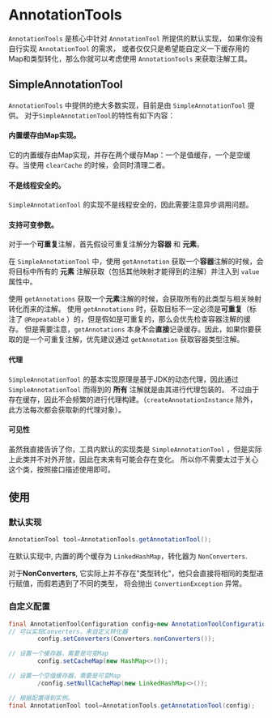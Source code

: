# AnnotationTools

`AnnotationTools` 是核心中针对 `AnnotationTool` 所提供的默认实现， 如果你没有自行实现 `AnnotationTool` 的需求，
或者仅仅只是希望能自定义一下缓存用的Map和类型转化，那么你就可以考虑使用 `AnnotationTools` 来获取注解工具。

## SimpleAnnotationTool

`AnnotationTools` 中提供的绝大多数实现，目前是由 `SimpleAnnotationTool` 提供。 对于`SimpleAnnotationTool`的特性有如下内容：

#### 内置缓存由Map实现。

它的内置缓存由Map实现，并存在两个缓存Map：一个是值缓存，一个是空缓存。当使用 `clearCache` 的时候，会同时清理二者。

#### 不是线程安全的。

`SimpleAnnotationTool` 的实现不是线程安全的，因此需要注意异步调用问题。

#### 支持可变参数。

对于一个**可重复**注解，首先假设可重复注解分为**容器** 和 **元素**。

在 `SimpleAnnotationTool` 中，使用 `getAnnotation` 获取一个**容器**注解的时候，会将目标中所有的 **元素** 注解获取（包括其他映射才能得到的注解）并注入到 `value` 属性中。

使用 `getAnnotations` 获取一个**元素**注解的时候，会获取所有的此类型与相关映射转化而来的注解。
使用 `getAnnotations` 时，获取目标不一定必须是**可重复**（标注了 `@Repeatable` ）的，但是假如是可重复的，那么会优先检查容器注解的缓存。
但是需要注意，`getAnnotations` 本身不会**直接**记录缓存。因此，如果你要获取的是一个可重复注解，优先建议通过 `getAnnotation` 获取容器类型注解。

#### 代理
`SimpleAnnotationTool` 的基本实现原理是基于JDK的动态代理，因此通过 `SimpleAnnotationTool` 而得到的 **所有** 注解就是由其进行代理包装的。
不过由于存在缓存，因此不会频繁的进行代理构建。（`createAnnotationInstance` 除外，此方法每次都会获取新的代理对象）。

#### 可见性
虽然我直接告诉了你，工具内默认的实现类是 `SimpleAnnotationTool` ，但是实际上此类并不对外开放，因此在未来有可能会存在变化。
所以你不需要太过于关心这个类，按照接口描述使用即可。

## 使用

### 默认实现

```java
AnnotationTool tool=AnnotationTools.getAnnotationTool();
```

在默认实现中, 内置的两个缓存为 `LinkedHashMap`，转化器为 `NonConverters`.

对于**NonConverters**, 它实际上并不存在"类型转化"，他只会直接将相同的类型进行赋值，而假若遇到了不同的类型， 将会抛出 `ConvertionException` 异常。

### 自定义配置

```java
final AnnotationToolConfiguration config=new AnnotationToolConfiguration();
// 可以实现Converters，来自定义转化器
        config.setConverters(Converters.nonConverters());

// 设置一个缓存器，需要是可变Map
        config.setCacheMap(new HashMap<>());

// 设置一个空值缓存器，需要是可变Map
        /config.setNullCacheMap(new LinkedHashMap<>());

// 根据配置得到实例。
final AnnotationTool tool=AnnotationTools.getAnnotationTool(config);

```
